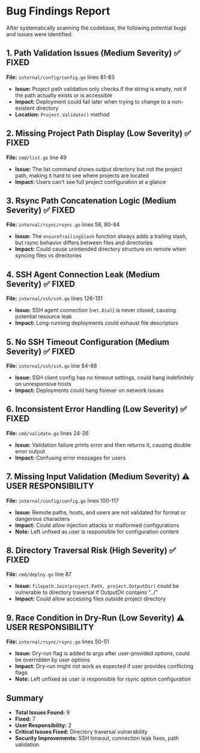 # Bug Findings Report

After systematically scanning the codebase, the following potential bugs and issues were identified:

## 1. **Path Validation Issues** (Medium Severity) ✅ FIXED

**File:** `internal/config/config.go` lines 81-83
- **Issue:** Project path validation only checks if the string is empty, not if the path actually exists or is accessible
- **Impact:** Deployment could fail later when trying to change to a non-existent directory
- **Location:** `Project.Validate()` method

## 2. **Missing Project Path Display** (Low Severity) ✅ FIXED

**File:** `cmd/list.go` line 49
- **Issue:** The list command shows output directory but not the project path, making it hard to see where projects are located
- **Impact:** Users can't see full project configuration at a glance

## 3. **Rsync Path Concatenation Logic** (Medium Severity) ✅ FIXED

**File:** `internal/rsync/rsync.go` lines 58, 80-84
- **Issue:** The `ensureTrailingSlash` function always adds a trailing slash, but rsync behavior differs between files and directories
- **Impact:** Could cause unintended directory structure on remote when syncing files vs directories

## 4. **SSH Agent Connection Leak** (Medium Severity) ✅ FIXED

**File:** `internal/ssh/ssh.go` lines 126-131
- **Issue:** SSH agent connection (`net.Dial`) is never closed, causing potential resource leak
- **Impact:** Long-running deployments could exhaust file descriptors

## 5. **No SSH Timeout Configuration** (Medium Severity) ✅ FIXED

**File:** `internal/ssh/ssh.go` line 84-88
- **Issue:** SSH client config has no timeout settings, could hang indefinitely on unresponsive hosts
- **Impact:** Deployments could hang forever on network issues

## 6. **Inconsistent Error Handling** (Low Severity) ✅ FIXED

**File:** `cmd/validate.go` lines 24-26
- **Issue:** Validation failure prints error and then returns it, causing double error output
- **Impact:** Confusing error messages for users

## 7. **Missing Input Validation** (Medium Severity) ⚠️ USER RESPONSIBILITY

**File:** `internal/config/config.go` lines 100-117
- **Issue:** Remote paths, hosts, and users are not validated for format or dangerous characters
- **Impact:** Could allow injection attacks or malformed configurations
- **Note:** Left unfixed as user is responsible for configuration content

## 8. **Directory Traversal Risk** (High Severity) ✅ FIXED

**File:** `cmd/deploy.go` line 87
- **Issue:** `filepath.Join(project.Path, project.OutputDir)` could be vulnerable to directory traversal if OutputDir contains "../"
- **Impact:** Could allow accessing files outside project directory

## 9. **Race Condition in Dry-Run** (Low Severity) ⚠️ USER RESPONSIBILITY

**File:** `internal/rsync/rsync.go` lines 50-51
- **Issue:** Dry-run flag is added to args after user-provided options, could be overridden by user options
- **Impact:** Dry-run might not work as expected if user provides conflicting flags
- **Note:** Left unfixed as user is responsible for rsync option configuration

## Summary

- **Total Issues Found:** 9
- **Fixed:** 7
- **User Responsibility:** 2
- **Critical Issues Fixed:** Directory traversal vulnerability
- **Security Improvements:** SSH timeout, connection leak fixes, path validation